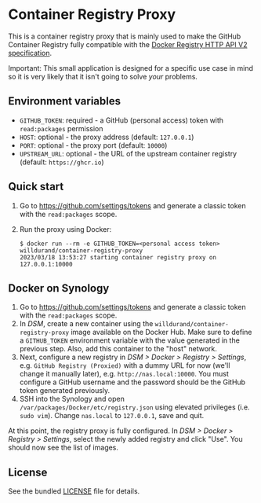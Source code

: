 # Container Registry Proxy

This is a container registry proxy that is mainly used to make the GitHub
Container Registry fully compatible with the [Docker Registry HTTP API V2
specification][http-api].

Important: This small application is designed for a specific use case in mind so
it is very likely that it isn't going to solve _your_ problems.

## Environment variables

- `GITHUB_TOKEN`: required - a GitHub (personal access) token with `read:packages` permission
- `HOST`: optional - the proxy address (default: `127.0.0.1`)
- `PORT`: optional - the proxy port (default: `10000`)
- `UPSTREAM_URL`: optional - the URL of the upstream container registry (default: `https://ghcr.io`)

## Quick start

1. Go to https://github.com/settings/tokens and generate a classic token with
   the `read:packages` scope.
2. Run the proxy using Docker:

   ```
   $ docker run --rm -e GITHUB_TOKEN=<personal access token> willdurand/container-registry-proxy
   2023/03/18 13:53:27 starting container registry proxy on 127.0.0.1:10000
   ```

## Docker on Synology

1. Go to https://github.com/settings/tokens and generate a classic token with
   the `read:packages` scope.
2. In _DSM_, create a new container using the `willdurand/container-registry-proxy`
   image available on the Docker Hub. Make sure to define a `GITHUB_TOKEN`
   environment variable with the value generated in the previous step. Also, add
   this container to the "host" network.
3. Next, configure a new registry in _DSM > Docker > Registry > Settings_, e.g.
   `GitHub Registry (Proxied)` with a dummy URL for now (we'll change it
   manually later), e.g. `http://nas.local:10000`. You must configure a GitHub
   username and the password should be the GitHub token generated previously.
4. SSH into the Synology and open `/var/packages/Docker/etc/registry.json` using
   elevated privileges (i.e. `sudo vim`). Change `nas.local` to `127.0.0.1`,
   save and quit.

At this point, the registry proxy is fully configured. In _DSM > Docker >
Registry > Settings_, select the newly added registry and click "Use". You
should now see the list of images.

## License

See the bundled [LICENSE](./LICENSE) file for details.

[http-api]: https://docs.docker.com/registry/spec/api/
